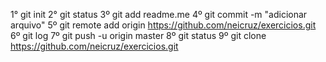 1° git init
2° git status
3º git add readme.me 
4º git commit -m "adicionar arquivo"
5º git remote add origin https://github.com/neicruz/exercicios.git 
6º git log
7º git push -u origin master
8º git status
9º git clone https://github.com/neicruz/exercicios.git
